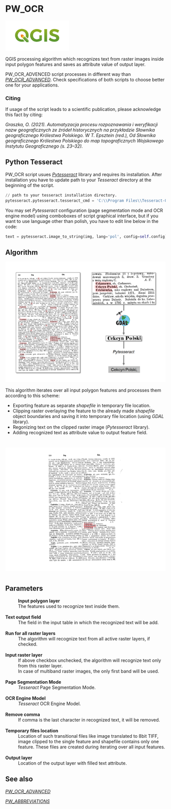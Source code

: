 
# PW_OCR

<img src="images\qgis-logo.png" alt="qgis" width="200">

QGIS processing algorithm which recognizes text from raster images inside input polygon features and saves as attribute value of output layer.

PW_OCR_ADVENCED script processes in different way than [*PW_OCR_ADVANCED*](https://github.com/OskarGraszka/PW_OCR_ADVANCED). Check specifications of both scripts to choose better one for your applications.

### Citing

If usage of the script leads to a scientific publication, please acknowledge this fact by citing:

<i>Graszka, O. (2021). Automatyzacja procesu rozpoznawania i weryfikacji nazw geograficznych ze źródeł historycznych na przykładzie Słownika geograficznego Królestwa Polskiego. W T. Epsztein (red.), Od Słownika geograficznego Królestwa Polskiego do map topograficznych Wojskowego Instytutu Geograficznego (s. 23–32).</i>


## Python Tesseract
PW_OCR script usues [*Pytesseract*](https://github.com/madmaze/pytesseract) library and requires its installation.
After installation you have to update path to your *Tesseract* directory at the beginning of the script.
```Python
// path to your tesseract installation directory.
pytesseract.pytesseract.tesseract_cmd = 'C:\\Program Files\\Tesseract-OCR\\tesseract.exe'
```
You may set *Pytesseract* configuration (page segmentation mode and OCR engine model) using comboboxes of script graphical interface, but if you want to use language other than polish, you have to edit line below in the code:
```Python
text = pytesseract.image_to_string(img, lang='pol', config=self.config)
```

## Algorithm

![Schema](images/Schemat1.png "Schema")

This algorithm iterates over all input polygon features and processes them according to this scheme:
- Exporting feature as separate *shapefile* in temporary file location.
- Clipping raster overlaying the feature to the already made *shapefile* object boundaries and saving it into temporary file location (using *GDAL* library).
- Regonizing text on the clipped raster image (*Pytesseract* library).
- Adding recognized text as attribute value to output feature field.

#
![screen](images/schema1.gif)
#

## Parameters
<dd>
<b>Input polygon layer</b>
<dd>The features used to recognize text inside them.</dd> 
<br><b>Text output field</b>
<dd>The field in the input table in which the recognized text will be add.</dd> 
<br><b>Run for all raster layers</b>
<dd>The algorithm will recognize text from all active raster layers, if checked.</dd> 
<br><b>Input raster layer</b>
<dd>If above checkbox unchecked, the algorithm will recognize text only from this raster layer.
<br>In case of multiband raster images, the only first band will be used.</dd> 
<br><b>Page Segmentation Mode</b>
<dd><i>Tesseract</i> Page Segmentation Mode.</dd> 
<br><b>OCR Engine Model</b>
<dd><i>Tesseract</i> OCR Engine Model.</dd> 
<br><b>Remove comma</b>
<dd>If comma is the last character in recognized text, it will be removed.</dd> 
<br><b>Temporary files location</b>
<dd>Location of such transitional files like image translated to 8bit TIFF, image clipped to the single feature and shapefile contains only one feature. These files are created during iterating over all input features.</dd> 
<br><b>Output layer</b>
<dd>Location of the output layer with filled text attribute.</dd>
</dd>

## See also

[*PW_OCR_ADVANCED*](https://github.com/OskarGraszka/PW_OCR_ADVANCED)

[*PW_ABBREVIATIONS*](https://github.com/OskarGraszka/PW_ABBREVIATIONS)